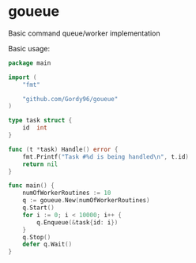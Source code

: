 # goueue
Basic command queue/worker implementation

Basic usage:
```go
package main

import (
	"fmt"

	"github.com/Gordy96/goueue"
)

type task struct {
	id	int
}

func (t *task) Handle() error {
	fmt.Printf("Task #%d is being handled\n", t.id)
	return nil
}

func main() {
	numOfWorkerRoutines := 10
	q := goueue.New(numOfWorkerRoutines)
	q.Start()
	for i := 0; i < 10000; i++ {
		q.Enqueue(&task{id: i})
	}
	q.Stop()
	defer q.Wait()
}
```
